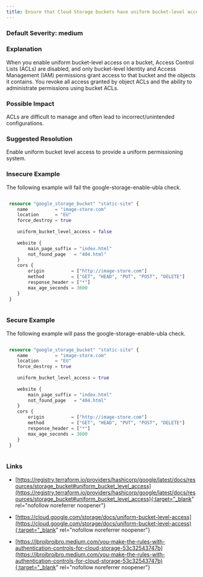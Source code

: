 ```yaml
---
title: Ensure that Cloud Storage buckets have uniform bucket-level access enabled
---
```


### Default Severity: <span class="severity medium">medium</span>

### Explanation

When you enable uniform bucket-level access on a bucket, Access Control Lists (ACLs) are disabled, and only bucket-level Identity and Access Management (IAM) permissions grant access to that bucket and the objects it contains. You revoke all access granted by object ACLs and the ability to administrate permissions using bucket ACLs.

### Possible Impact
ACLs are difficult to manage and often lead to incorrect/unintended configurations.

### Suggested Resolution
Enable uniform bucket level access to provide a uniform permissioning system.


### Insecure Example

The following example will fail the google-storage-enable-ubla check.
```terraform

 resource "google_storage_bucket" "static-site" {
 	name          = "image-store.com"
 	location      = "EU"
 	force_destroy = true
 	
 	uniform_bucket_level_access = false
 	
 	website {
 		main_page_suffix = "index.html"
 		not_found_page   = "404.html"
 	}
 	cors {
 		origin          = ["http://image-store.com"]
 		method          = ["GET", "HEAD", "PUT", "POST", "DELETE"]
 		response_header = ["*"]
 		max_age_seconds = 3600
 	}
 }
 
```



### Secure Example

The following example will pass the google-storage-enable-ubla check.
```terraform

 resource "google_storage_bucket" "static-site" {
 	name          = "image-store.com"
 	location      = "EU"
 	force_destroy = true
 	
 	uniform_bucket_level_access = true
 	
 	website {
 		main_page_suffix = "index.html"
 		not_found_page   = "404.html"
 	}
 	cors {
 		origin          = ["http://image-store.com"]
 		method          = ["GET", "HEAD", "PUT", "POST", "DELETE"]
 		response_header = ["*"]
 		max_age_seconds = 3600
 	}
 }
 
```



### Links


- [https://registry.terraform.io/providers/hashicorp/google/latest/docs/resources/storage_bucket#uniform_bucket_level_access](https://registry.terraform.io/providers/hashicorp/google/latest/docs/resources/storage_bucket#uniform_bucket_level_access){:target="_blank" rel="nofollow noreferrer noopener"}

- [https://cloud.google.com/storage/docs/uniform-bucket-level-access](https://cloud.google.com/storage/docs/uniform-bucket-level-access){:target="_blank" rel="nofollow noreferrer noopener"}

- [https://jbrojbrojbro.medium.com/you-make-the-rules-with-authentication-controls-for-cloud-storage-53c32543747b](https://jbrojbrojbro.medium.com/you-make-the-rules-with-authentication-controls-for-cloud-storage-53c32543747b){:target="_blank" rel="nofollow noreferrer noopener"}




